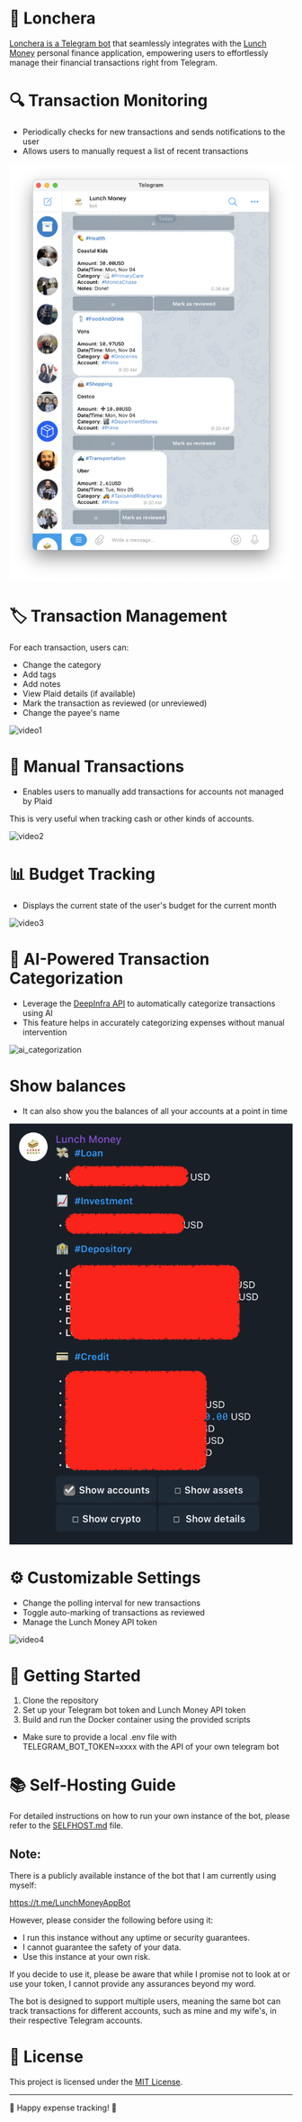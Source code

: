 # 🥡 Lonchera

[Lonchera is a Telegram bot](https://t.me/LunchMoneyAppBot) that seamlessly integrates with the
[Lunch Money](https://lunchmoney.app/) personal finance application, empowering users to
effortlessly manage their financial transactions right from Telegram.

# 🔍 Transaction Monitoring
- Periodically checks for new transactions and sends notifications to the user
- Allows users to manually request a list of recent transactions

![img1](media/main.png)

# 🏷️ Transaction Management
For each transaction, users can:
- Change the category
- Add tags
- Add notes
- View Plaid details (if available)
- Mark the transaction as reviewed (or unreviewed)
- Change the payee's name

![video1](media/1.gif)

# 💸 Manual Transactions

- Enables users to manually add transactions for accounts not managed by Plaid

This is very useful when tracking cash or other kinds of accounts.

![video2](media/2.gif)

# 📊 Budget Tracking

- Displays the current state of the user's budget for the current month

![video3](media/3.gif)

# 🤖 AI-Powered Transaction Categorization

- Leverage the [DeepInfra API](https://deepinfra.com/) to automatically categorize transactions using AI
- This feature helps in accurately categorizing expenses without manual intervention

![ai_categorization](media/ai_categorization.png)

# Show balances

- It can also show you the balances of all your accounts at a point in time

![balances](media/balances.png)

# ⚙️ Customizable Settings
- Change the polling interval for new transactions
- Toggle auto-marking of transactions as reviewed
- Manage the Lunch Money API token

![video4](media/4.gif)

# 🚀 Getting Started
1. Clone the repository
2. Set up your Telegram bot token and Lunch Money API token
3. Build and run the Docker container using the provided scripts
  * Make sure to provide a local .env file with TELEGRAM_BOT_TOKEN=xxxx with the API of your own telegram bot

# 📚 Self-Hosting Guide
For detailed instructions on how to run your own instance of the bot, please refer to the [SELFHOST.md](SELFHOST.md) file.

## Note:

There is a publicly available instance of the bot that I am currently using myself:

https://t.me/LunchMoneyAppBot

However, please consider the following before using it:
- I run this instance without any uptime or security guarantees.
- I cannot guarantee the safety of your data.
- Use this instance at your own risk.

If you decide to use it, please be aware that while I promise not to look at or use your token, I cannot provide any assurances beyond my word.

The bot is designed to support multiple users, meaning the same bot can track transactions for different accounts, such as mine and my wife's, in their respective Telegram accounts.

# 📄 License
This project is licensed under the [MIT License](LICENSE.md).

---

🍱 Happy expense tracking! 🎉